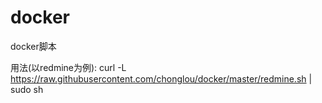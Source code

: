 docker
======

docker脚本

用法(以redmine为例):
	curl -L https://raw.githubusercontent.com/chonglou/docker/master/redmine.sh | sudo  sh
